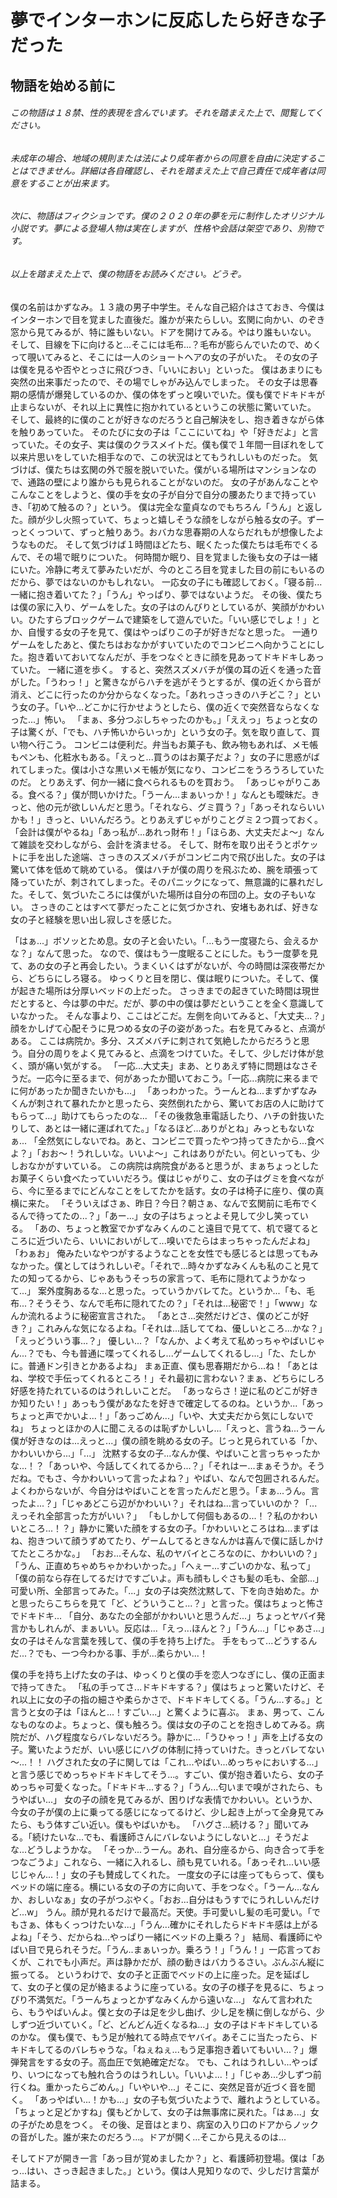 # 夢でインターホンに反応したら好きな子だった
## 物語を始める前に
###### この物語は１８禁、性的表現を含んでいます。それを踏まえた上で、閲覧してください。
###### 未成年の場合、地域の規則または法により成年者からの同意を自由に決定することはできません。詳細は各自確認し、それを踏まえた上で自己責任で成年者は同意をすることが出来ます。
###### 次に、物語はフィクションです。僕の２０２０年の夢を元に制作したオリジナル小説です。夢による登場人物は実在しますが、性格や会話は架空であり、別物です。
###### 以上を踏まえた上で、僕の物語をお読みください。どうぞ。

僕の名前はかずなみ。１３歳の男子中学生。そんな自己紹介はさておき、今僕はインターホンで目を覚ました直後だ。誰かが来たらしい。玄関に向かい、のぞき窓から見てみるが、特に誰もいない。ドアを開けてみる。やはり誰もいない。
そして、目線を下に向けると...そこには毛布...？毛布が膨らんでいたので、めくって覗いてみると、そこには一人のショートヘアの女の子がいた。
その女の子は僕を見るや否やとっさに飛びつき、「いいにおい」といった。
僕はあまりにも突然の出来事だったので、その場でしゃがみ込んでしまった。
その女子は思春期の感情が爆発しているのか、僕の体をずっと嗅いでいた。僕も僕でドキドキが止まらないが、それ以上に異性に抱かれているというこの状態に驚いていた。
そして、最終的に僕のことが好きなのだろうと自己解決をし、抱き着きながら体を触りあっていた。
そのたびに女の子は「ここにいてね」や「好きだよ」と言っていた。その女子、実は僕のクラスメイトだ。僕も僕で１年間一目ぼれをして以来片思いをしていた相手なので、この状況はとてもうれしいものだった。
気づけば、僕たちは玄関の外で服を脱いでいた。僕がいる場所はマンションなので、通路の壁により誰からも見られることがないのだ。
女の子があんなことやこんなことをしようと、僕の手を女の子が自分で自分の腰あたりまで持っていき、「初めて触るの？」という。
僕は完全な童貞なのでもちろん「うん」と返した。顔が少し火照っていて、ちょっと嬉しそうな顔をしながら触る女の子。ずーっとくっついて、ずっと触りあう。おバカな思春期の人ならだれもが想像したようなものだ。
そして気づけば１時間ほどたち、眠くたった僕たちは毛布でくるんで、その場で眠りについた。
何時間か眠り、目を覚ました後も女の子は一緒にいた。冷静に考えて夢みたいだが、今のところ目を覚ました目の前にもいるのだから、夢ではないのかもしれない。
一応女の子にも確認しておく。「寝る前...一緒に抱き着いてた？」「うん」やっぱり、夢ではないようだ。
その後、僕たちは僕の家に入り、ゲームをした。女の子はのんびりとしているが、笑顔がかわいい。ひたすらブロックゲームで建築をして遊んでいた。「いい感じでしょ！」とか、自慢する女の子を見て、僕はやっぱりこの子が好きだなと思った。
一通りゲームをしたあと、僕たちはおなかがすいていたのでコンビニへ向かうことにした。抱き着いておいてなんだが、手をつなぐときに顔を見あってドキドキしあっていた。
一緒に道を歩く。
すると、突然スズメバチが僕の耳の近くを通った音がした。「うわっ！」と驚きながらハチを逃がそうとするが、僕の近くから音が消え、どこに行ったのか分からなくなった。「あれっさっきのハチどこ？」という女の子。「いや...どこかに行かせようとしたら、僕の近くで突然音ならなくなった...」怖い。
「まぁ、多分つぶしちゃったのかも。」「ええっ」ちょっと女の子は驚くが、「でも、ハチ怖いからいっか」という女の子。気を取り直して、買い物へ行こう。
コンビニは便利だ。弁当もお菓子も、飲み物もあれば、メモ帳もペンも、化粧水もある。「えっと...買うのはお菓子だよ？」女の子に思惑がばれてしまった。僕は小さな黒いメモ帳が気になり、コンビニをうろうろしていたのだ。
とりあえず、何か一緒に食べられるものを買おう。
「あっじゃがりこある。食べる？」僕が問いかけた。「うーん...まぁいっか！」なんとも曖昧だ。きっと、他の元が欲しいんだと思う。「それなら、グミ買う？」「あっそれならいいかも！」きっと、いいんだろう。とりあえずじゃがりことグミ２つ買っておく。
「会計は僕がやるね」「あっ私が...あれっ財布！」「ほらあ、大丈夫だよ～」なんて雑談を交わしながら、会計を済ませる。
そして、財布を取り出そうとポケットに手を出した途端、さっきのスズメバチがコンビニ内で飛び出した。女の子は驚いて体を低めて眺めている。
僕はハチが僕の周りを飛ぶため、腕を頑張って降っていたが、刺されてしまった。そのパニックになって、無意識的に暴れだした。そして、気づいたころには僕がいた場所は自分の布団の上。女の子もいない。
さっきのことはすべて夢だったことに気づかされ、安堵もあれば、好きな女の子と経験を思い出し寂しさを感じた。

「はぁ...」ボソッとため息。女の子と会いたい。「...もう一度寝たら、会えるかな？」なんて思った。
なので、僕はもう一度眠ることにした。もう一度夢を見て、あの女の子と再会したい。うまくいくはずがないが、今の時間は深夜帯だから、どちらにしろ寝る。
ゆっくりと目を閉じ、僕は眠りについた。そして、僕が起きた場所は分厚いベッドの上だった。
さっきまでの起きていた時間は現世だとすると、今は夢の中だ。だが、夢の中の僕は夢だということを全く意識していなかった。
そんな事より、ここはどこだ。左側を向いてみると、「大丈夫...？」顔をかしげて心配そうに見つめる女の子の姿があった。右を見てみると、点滴がある。
ここは病院か。多分、スズメバチに刺されて気絶したからだろうと思う。自分の周りをよく見てみると、点滴をつけていた。そして、少しだけ体が怠く、頭が痛い気がする。
「一応...大丈夫」まあ、とりあえず特に問題はなさそうだ。一応今に至るまで、何があったか聞いておこう。「一応...病院に来るまでに何があったか聞きたいかも...」
「あっわかった。うーんとね...まずかずなみくんが刺されて暴れたかと思ったら、突然倒れたから、驚いてお店の人に助けてもらって...」助けてもらったのな...
「その後救急車電話したり、ハチの針抜いたりして、あとは一緒に運ばれてた。」「なるほど...ありがとね」みっともないなぁ...
「全然気にしないでね。あと、コンビニで買ったやつ持ってきたから...食べよ？」「おお～！うれしいな。いいよ～」これはありがたい。何といっても、少しおなかがすいている。
この病院は病院食があると思うが、まぁちょっとしたお菓子くらい食べたっていいだろう。僕はじゃがりこ、女の子はグミを食べながら、今に至るまでにどんなことをしてたかを話す。女の子は椅子に座り、僕の真横に来た。
「そういえばさぁ、昨日？今日？朝さぁ、なんで玄関前に毛布でくるんで待ってたの...？」「あー...」女の子はちょっとよそ見して少し笑っている。
「あの、ちょっと教室でかずなみくんのこと遠目で見てて、机で寝てるところに近づいたら、いいにおいがして...嗅いでたらはまっちゃったんだよね」「わぁお」
俺みたいなやつがするようなことを女性でも感じるとは思ってもみなかった。僕としてはうれしいぞ。「それで...時々かずなみくんも私のこと見てたの知ってるから、じゃあもうそっちの家言って、毛布に隠れてようかなって...」
案外度胸あるな...と思った。っていうかバレてた。というか...「も、毛布...？そうそう、なんで毛布に隠れてたの？」「それは...秘密で！」「www」なんか流れるように秘密宣言された。
「あとさ...突然だけどさ、僕のどこが好き？」これみんな気になるよね。「それは...話しててね、優しいところ...かな？」「えっどういう事...？」
優しい...？「なんか、よく考えて私めっちゃやばいじゃん...？でも、今も普通に喋ってくれるし...ゲームしてくれるし...」「た、たしかに。普通ドン引きとかあるよね」
まぁ正直、僕も思春期だから...ね！「あとはね、学校で手伝ってくれるところ！」それ最初に言わない？まぁ、どちらにしろ好感を持たれているのはうれしいことだ。
「あっならさ！逆に私のどこが好きか知りたい！」あっもう僕があなたを好きで確定してるのね。というか...「あっちょっと声でかいよ...！」「あっごめん...」「いや、大丈夫だから気にしないでね」
ちょっとほかの人に聞こえるのは恥ずかしいし...「えっと、言うね...うーん僕が好きなのは...えっと...」僕の顔を眺める女の子。じっと見られている「か、かわいいから...」「...」
沈黙する女の子...なんか僕、やばいこと言っちゃったかな...！？「あっいや、今話してくれてるから...？」「それはー...まぁそうか。そうだね。でもさ、今かわいいって言ったよね？」やばい、なんで包囲されるんだ。
よくわからないが、今自分はやばいことを言ったんだと思う。「まぁ...うん。言ったよ...？」「じゃあどこら辺がかわいい？」それはね...言っていいのか？「...えっそれ全部言った方がいい？」
「もしかして何個もあるの...！？私のかわいいところ...！？」静かに驚いた顔をする女の子。「かわいいところはね...まずはね、抱きついて顔うずめてたり、ゲームしてるときなんかは喜んで僕に話しかけてたところかな。」
「おお...そんな、私のヤバイところなのに、かわいいの？」「うん、正直めちゃめちゃかわいかった。」「へぇー...すごいのかな、私って」「僕の前なら存在してるだけですごいよ。声も顔もしぐさも髪の毛も、全部...」
可愛い所、全部言ってみた。「...」女の子は突然沈黙して、下を向き始めた。かと思ったらこちらを見て「ど、どういうこと...？」と言った。僕はちょっと怖さでドキドキ...
「自分、あなたの全部がかわいいと思うんだ...」ちょっとヤバイ発言かもしれんが、まぁいい。反応は...「えっ...ほんと？」「うん...」「じゃあさ...」女の子はそんな言葉を残して、僕の手を持ち上げた。
手をもって...どうするんだ...？でも、一つ今わかる事、手が...柔らかい...！

僕の手を持ち上げた女の子は、ゆっくりと僕の手を恋人つなぎにし、僕の正面まで持ってきた。
「私の手ってさ...ドキドキする？」僕はちょっと驚いたけど、それ以上に女の子の指の細さや柔らかさで、ドキドキしてくる。「うん...する。」と言うと女の子は「ほんと...！すごい...」と驚くように喜ぶ。
まぁ、男って、こんなものなのよ。ちょっと、僕も触ろう。僕は女の子のことを抱きしめてみる。病院だが、ハグ程度ならバレないだろう。静かに...「うひゃっ！」声を上げる女の子。驚いたようだが、いい感じにハグの体制に持っていけた。きっとバレてない～...！！
ハグされた女の子に関しては「これ...やばい...めっちゃにおいする...」と言う感じでめっちゃドキドキしてそう...。すごい、僕が抱き着いたら、女の子めっちゃ可愛くなった。「ドキドキ...する？」「うん...匂いまで嗅がされたら、もうやばい...」
女の子の顔を見てみるが、困りげな表情でかわいい。というか、今女の子が僕の上に乗ってる感じになってるけど、少し起き上がって全身見てみたら、もう体すごい近い。僕もやばいかも。
「ハグさ...続ける？」聞いてみる。「続けたいな...でも、看護師さんにバレないようにしないと...」そうだよな...どうしようかな。
「そっか...うーん。あれ、自分座るから、向き合って手をつなごうよ」これなら、一緒に入れるし、顔も見ていれる。「あっそれ...いい感じじゃん...！」女の子も賛成してくれた。
一度女の子には座ってもらって、僕もベッドの端に座る。横にいる女の子の方に向いて、手をつなぐ。「うーん...なんか、おしいなぁ」女の子がつぶやく。「おお...自分はもうすでにうれしいんだけど...w」
うん。顔が見れるだけで最高だ。天使。手可愛いし髪の毛可愛い。「でもさぁ、体もくっつけたいな...」「うん...確かにそれしたらドキドキ感は上がるよね」「そう、だからね...やっぱり一緒にベッドの上乗ろ？」
結局、看護師にやばい目で見られそうだ。「うん..まぁいっか。乗ろう！」「うん！」一応言っておくが、これでも小声だ。声は静かだが、顔の動きはバカうるさい。ぶんぶん縦に振ってる。
というわけで、女の子と正面でベッドの上に座った。足を延ばして、女の子と僕の足が絡まるように座っている。女の子の様子を見るに、ちょっぴり不満気だ。「うーんちょっとかずなみくんから遠いな...」
なんて言われたら、もうやばいんよ。僕と女の子は足を少し曲げ、少し足を横に倒しながら、少しずつ近づいていく。「ど、どんどん近くなるね...」女の子はドキドキしているのかな。
僕も僕で、もう足が触れてる時点でヤバイ。あそこに当たったら、ドキドキしてるのバレちゃうな。「ねぇねぇ...もう足事抱き着いてもいい...？」爆弾発言をする女の子。高血圧で気絶確定だな。
でも、これはうれしい...やっぱり、いつになっても触れ合うのはうれしい。「いいよ...！」「じゃあ...少しずつ前行くね。重かったらごめん。」「いやいや...」そこに、突然足音が近づく音を聞く。
「あっやばい...！かも...」女の子も気づいたようで、離れようとしている。「ちょっと足どかすね」僕もどかして、女の子は無事席に戻れた。「はぁ...」女の子がため息をつく。
その後、足音はとまり、病室の入り口のドアからノックの音がした。誰が来たのだろう...。ドアが開く...そこから見えるのは...

そしてドアが開き一言「あっ目が覚めましたか？」と、看護師初登場。僕は「あっ...はい、さっき起きました。」という。僕は人見知りなので、少しだけ言葉が詰まる。

